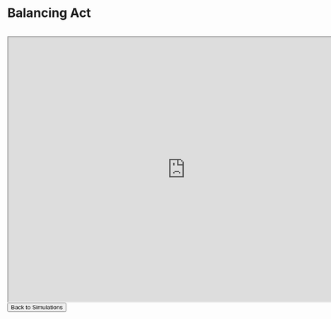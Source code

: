 <html>
  <h1>Balancing Act</h1>
  <br>
<iframe src="https://phet.colorado.edu/sims/html/balancing-act/latest/balancing-act_en.html" width="800" height="600" scrolling="no" allowfullscreen></iframe>
<br>
<button onclick="window.location.href = 'simulation';">Back to Simulations</button>
<html>
